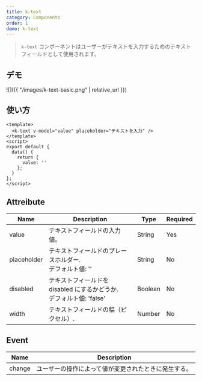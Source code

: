 ```yaml
---
title: k-text
category: Components
order: 1
demo: k-text
---
```


> `k-text` コンポーネントはユーザーがテキストを入力するためのテキストフィールドとして使用されます。

## デモ

![]({{ "/images/k-text-basic.png" | relative_url }})

## 使い方

```vue
<template>
  <k-text v-model="value" placeholder="テキストを入力" />
</template>
<script>
export default {
  data() {
    return {
      value: ''
    };
  }
};
</script>
```

## Attreibute

| Name        | Description                                                            | Type    | Required |
| ----------- | ---------------------------------------------------------------------- | ------- | -------- |
| value       | テキストフィールドの入力値。                                           | String  | Yes      |
| placeholder | テキストフィールドのプレースホルダー.<br>デフォルト値: ''              | String  | No       |
| disabled    | テキストフィールドを disabled にするかどうか.<br>デフォルト値: 'false' | Boolean | No       |
| width       | テキストフィールドの幅（ピクセル）.                                    | Number  | No       |

## Event

| Name   | Description                                          |
| ------ | ---------------------------------------------------- |
| change | ユーザーの操作によって値が変更されたときに発生する。 |
